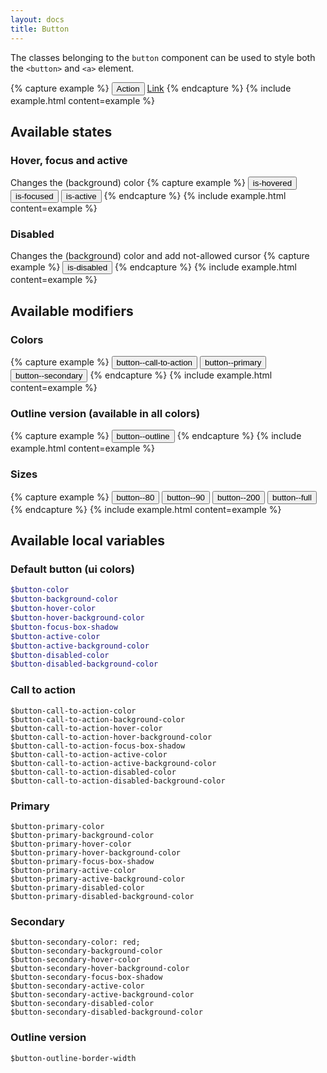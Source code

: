 ```yaml
---
layout: docs
title: Button
---
```

The classes belonging to the `button` component can be used to style both the `<button>` and `<a>` element.

{% capture example %}
<button class="button" type="button">Action</button>
<a class="button button--primary button--outline" href="/">Link</a>
{% endcapture %}
{% include example.html content=example %}

## Available states

### Hover, focus and active
Changes the (background) color
{% capture example %}
<button class="button is-hovered" type="button">is-hovered</button>
<button class="button is-focused" type="button">is-focused</button>
<button class="button is-active" type="button">is-active</button>
{% endcapture %}
{% include example.html content=example %}

### Disabled
Changes the (background) color and add not-allowed cursor
{% capture example %}
<button class="button is-disabled" type="button">is-disabled</button>
{% endcapture %}
{% include example.html content=example %}

## Available modifiers
### Colors
{% capture example %}
<button class="button button--call-to-action" type="button">button--call-to-action</button>
<button class="button button--primary" type="button">button--primary</button>
<button class="button button--secondary" type="button">button--secondary</button>
{% endcapture %}
{% include example.html content=example %}

### Outline version (available in all colors)
{% capture example %}
<button class="button button--outline" type="button">button--outline</button>
{% endcapture %}
{% include example.html content=example %}
### Sizes
{% capture example %}
<button class="button button--80" type="button">button--80</button>
<button class="button button--90" type="button">button--90</button>
<button class="button button--200" type="button">button--200</button>
<button class="button button--full" type="button">button--full</button>
{% endcapture %}
{% include example.html content=example %}

## Available local variables
### Default button (ui colors)
```scss
$button-color
$button-background-color
$button-hover-color
$button-hover-background-color
$button-focus-box-shadow
$button-active-color
$button-active-background-color
$button-disabled-color
$button-disabled-background-color
```
### Call to action
```
$button-call-to-action-color
$button-call-to-action-background-color
$button-call-to-action-hover-color
$button-call-to-action-hover-background-color
$button-call-to-action-focus-box-shadow
$button-call-to-action-active-color
$button-call-to-action-active-background-color
$button-call-to-action-disabled-color
$button-call-to-action-disabled-background-color
```
### Primary
```
$button-primary-color
$button-primary-background-color
$button-primary-hover-color
$button-primary-hover-background-color
$button-primary-focus-box-shadow
$button-primary-active-color
$button-primary-active-background-color
$button-primary-disabled-color
$button-primary-disabled-background-color
```
### Secondary
```
$button-secondary-color: red;
$button-secondary-background-color
$button-secondary-hover-color
$button-secondary-hover-background-color
$button-secondary-focus-box-shadow
$button-secondary-active-color
$button-secondary-active-background-color
$button-secondary-disabled-color
$button-secondary-disabled-background-color
```
### Outline version
```
$button-outline-border-width
```

